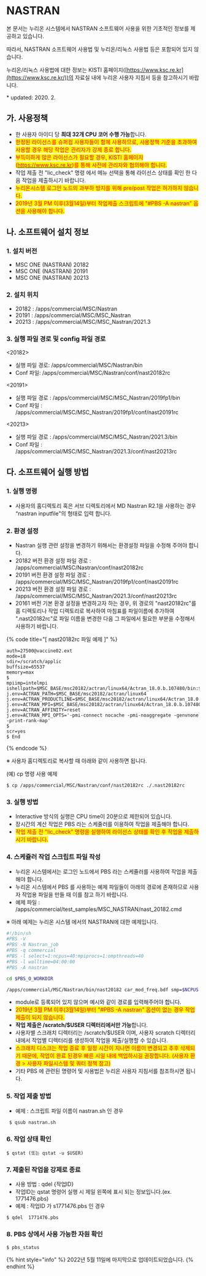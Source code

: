 # NASTRAN

본 문서는 누리온 시스템에서 NASTRAN 소프트웨어 사용을 위한 기초적인 정보를 제공하고 있습니다.

따라서, NASTRAN 소프트웨어 사용법 및 누리온/리눅스 사용법 등은 포함되어 있지 않습니다.

누리온/리눅스 사용법에 대한 정보는 KISTI 홈페이지([https://www.ksc.re.kr](https://www.ksc.re.kr/))의 자료실 내에 누리온 사용자 지침서 등을 참고하시기 바랍니다.

\* updated: 2020. 2.



## 가. 사용정책

* 한 사용자 아이디 당 **최대 32개 CPU 코어 수행 가능**합니다.
* <mark style="color:red;">한정된 라이선스를 슈퍼컴 사용자들이 함께 사용하므로, 사용정책 기준을 초과하여 사용할 경우 해당 작업은 관리자가 강제 종료 합니다.</mark>
* <mark style="color:red;">부득이하게 많은 라이선스가 필요할 경우, KISTI 홈페이지(</mark>[<mark style="color:red;">https://www.ksc.re.kr</mark>](https://www.ksc.re.kr/)<mark style="color:red;">)를 통해 사전에 관리자와 협의해야 합니다.</mark>
* 작업 제출 전 "lic\_check" 명령 에서 메뉴 선택을 통해 라이선스 상태를 확인 한 다음 작업을 제출하시기 바랍니다.
* <mark style="color:red;">누리온시스템 로그인 노드의 과부하 방지를 위해 pre/post 작업은 허가하지 않습니다.</mark>
* <mark style="color:red;">2019년 3월 PM 이후(3월14일)부터 작업제출 스크립트에 "#PBS -A nastran" 옵션을 사용해야 합니다.</mark>



## 나. 소프트웨어 설치 정보

### 1. 설치 버전

* MSC ONE (NASTRAN) 20182
* MSC ONE (NASTRAN) 20191
* MSC ONE (NASTRAN) 20213

### 2. 설치 위치

* 20182 : /apps/commercial/MSC/Nastran
* 20191 : /apps/commercial/MSC/MSC\_Nastran
* 20213 : /apps/commercial/MSC/MSC\_Nastran/2021.3

### 3. 실행 파일 경로 및 config 파일 경로

<20182>

* 실행 파일 경로: /apps/commercial/MSC/Nastran/bin
* Conf 파일: /apps/commercial/MSC/Nastran/conf/nast20182rc

<20191>

* 실행 파일 경로 : /apps/commercial/MSC/MSC\_Nastran/2019fp1/bin
* Conf 파일 : /apps/commercial/MSC/MSC\_Nastran/2019fp1/conf/nast20191rc

<20213>

* 실행 파일 경로 : /apps/commercial/MSC/MSC\_Nastran/2021.3/bin
* Conf 파일 : /apps/commercial/MSC/MSC\_Nastran/2021.3/conf/nast20213rc



## 다. 소프트웨어 실행 방법

### 1. 실행 명령

* 사용자의 홈디렉토리 혹은 서브 디렉토리에서 MD Nastran R2.1을 사용하는 경우 “nastran inputfile"의 형태로 입력 합니다.

### 2. 환경 설정

* Nastran 실행 관련 설정을 변경하기 위해서는 환경설정 파일을 수정해 주어야 합니다.
* 20182 버전 환경 설정 파일 경로 : /apps/commercial/MSC/Nastran/conf/nast20182rc
* 20191 버전 환경 설정 파일 경로 : /apps/commercial/MSC/MSC\_Nastran/2019fp1/conf/nast20191rc
* 20213 버전 환경 설정 파일 경로 : /apps/commercial/MSC/MSC\_Nastran/2021.3/conf/nast20213rc
* 20161 버전 기본 환경 설정을 변경하고자 하는 경우, 위 경로의 "nast20182rc"를 홈 디렉토리나 작업 디렉토리로 복사하여 마침표를 파일이름에 추가하여 ".nast20182rc"로 파일 이름을 변경한 다음 그 파일에서 필요한 부분을 수정해서 사용하기 바랍니다.

{% code title="[ nast20182rc 파일 예제 ]" %}
```shell-session
auth=27500@vaccine02.ext
mode=i8
sdir=/scratch/applic
buffsize=65537
memory=max
$
mpiimp=intelmpi
ishellpath=$MSC_BASE/msc20182/actran/linux64/Actran_18.0.b.107480/bin:$MSC_BASE/msc20182/nast:
j.env=ACTRAN_PATH=$MSC_BASE/msc20182/actran/linux64
j.env=ACTRAN_PRODUCTLINE=$MSC_BASE/msc20182/actran/linux64/Actran_18.0.b.107480
j.env=ACTRAN_MPI=$MSC_BASE/msc20182/actran/linux64/Actran_18.0.b.107480/mpi/intelmpi
j.env=ACTRAN_AFFINITY=reset
j.env=ACTRAN_MPI_OPTS='-pmi-connect nocache -pmi-noaggregate -genvnone -print-rank-map'
$
scr=yes
$ End
```
{% endcode %}

※ 사용자 홈디렉토리로 복사할 때 아래와 같이 사용하면 됩니다.

(예) cp 명령 사용 예제

```shell-session
$ cp /apps/commercial/MSC/Nastran/conf/nast20182rc ./.nast20182rc
```

### 3. 실행 방법

* Interactive 방식의 실행은 CPU time이 20분으로 제한되어 있습니다.
* 장시간의 계산 작업은 PBS 라는 스케줄러를 이용하여 작업을 제출해야 합니다.
* <mark style="color:red;">작업 제출 전 "lic\_check" 명령을 실행하여 라이선스 상태를 확인 후 작업을 제출하시기 바랍니다.</mark>

### 4. 스케쥴러 작업 스크립트 파일 작성

* 누리온 시스템에서는 로그인 노드에서 PBS 라는 스케쥴러를 사용하여 작업을 제출해야 합니다.
* 누리온 시스템에서 PBS 를 사용하는 예제 파일들이 아래의 경로에 존재하므로 사용자 작업용 파일을 만들 때 이를 참고 하기 바랍니다.
* 예제 파일 : /apps/commercial/test\_samples/MSC\_NASTRAN/nast\_20182.cmd

※ 아래 예제는 누리온 시스템 에서의 NASTRAN에 대한 예제입니다.&#x20;

```bash
#!/bin/sh
#PBS -V
#PBS -N Nastran_job
#PBS -q commercial
#PBS -l select=1:ncpus=40:mpiprocs=1:ompthreads=40
#PBS -l walltime=04:00:00
#PBS -A nastran

cd $PBS_O_WORKDIR

/apps/commercial/MSC/Nastran/bin/nast20182 car_mod_freq.bdf smp=$NCPUS batch=no sdir="."
```

* module로 등록되어 있지 않으며 예시와 같이 경로를 입력해주어야 합니다.
* <mark style="color:red;">2019년 3월 PM 이후(3월14일)부터 "#PBS -A nastran" 옵션이 없는 경우 작업제출이 되지 않습니다.</mark>
* **작업 제출은 /scratch/$USER 디렉터리에서만 가능**합니다.
* 사용자별 스크래치 디렉터리는 /scratch/$USER 이며, 사용자 scratch 디렉터리 내에서 작업별 디렉터리를 생성하여 작업을 제출/실행할 수 있습니다.
* <mark style="color:red;">스크래치 디스크는 작업 종료 후 일정 시간이 지나면 이름이 변경되고 추후 삭제되기 때문에, 작업이 완료 된경우 빠른 시일 내에 백업하시길 권장합니다. (사용자 환경 > 사용자 파일시스템 및 쿼터 정책 참고)</mark>
* 기타 PBS 에 관련된 명령어 및 사용법은 누리온 사용자 지침서를 참조하시면 됩니다.

### 5. 작업 제출 방법

* 예제 : 스크립트 파일 이름이 nastran.sh 인 경우

```shell-session
 $ qsub nastran.sh
```

### 6. 작업 상태 확인

```shell-session
$ qstat (또는 qstat -u $USER) 
```

### 7. 제출된 작업을 강제로 종료

* 사용 방법 : qdel {작업ID}
* 작업ID는 qstat 명령어 실행 시 제일 왼쪽에 표시 되는 정보입니다.(ex. 1771476.pbs)
* 예제 : 작업ID 가 s1771476.pbs 인 경우

```shell-session
$ qdel  1771476.pbs
```

### 8. PBS 상에서 사용 가능한 자원 확인

```shell-session
$ pbs_status
```

{% hint style="info" %}
2022년 5월 11일에 마지막으로 업데이트되었습니다.
{% endhint %}
